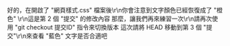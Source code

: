 好的，在開啟了 "網頁樣式.css" 檔案後\r\n你會注意到文字顏色已經恢復成了 "橙色" \r\n這是第 2 個 "提交" 的修改內容
那麼，讓我們再來練習一次\r\n請再次使用 "git checkout 提交ID" 指令來切換版本
這次請將 HEAD 移動到第 3 個 "提交"\r\n來查看 "藍色" 文字是否合適吧